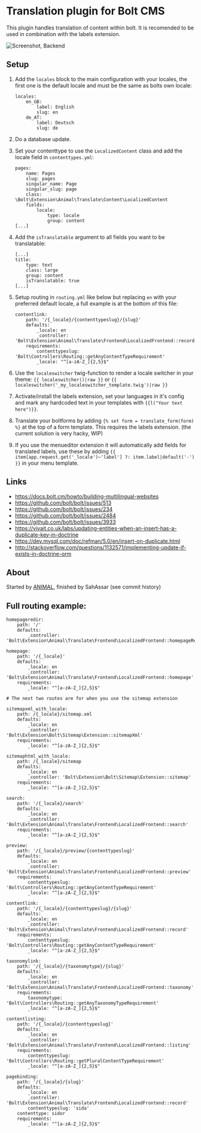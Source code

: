 # Translation plugin for Bolt CMS

This plugin handles translation of content within bolt. It is recomended to be
used in combination with the labels extension. 

![Screenshot, Backend](https://cloud.githubusercontent.com/assets/343392/10799822/23900e48-7daf-11e5-86ad-c7f7730a0b13.png)

## Setup

1. Add the `locales` block to the main configuration with your locales, the first
one is the default locale and must be the same as bolts own locale:

    ```
    locales:
        en_GB:
            label: English
            slug: en
        de_AT:
            label: Deutsch
            slug: de
    ```

2. Do a database update.
3. Set your contenttype to use the `LocalizedContent` class 
and add the locale field in `contenttypes.yml`:

    ```
    pages:
        name: Pages
        slug: pages
        singular_name: Page
        singular_slug: page
        class: \Bolt\Extension\Animal\Translate\Content\LocalizedContent
        fields:
            locale:
                type: locale
                group: content
    [...]
    ```

4. Add the `isTranslatable` argument to all fields you want to be translatable:

    ```
    [...]
    title:
        type: text
        class: large
        group: content
        isTranslatable: true
    [...]
    ```

5. Setup routing in `routing.yml` like below but replacing `en` with your
preferred default locale, a full example is at the bottom of this file:

    ```
    contentlink:
        path: '/{_locale}/{contenttypeslug}/{slug}'
        defaults:
            _locale: en
            _controller: 'Bolt\Extension\Animal\Translate\Frontend\LocalizedFrontend::record'
        requirements:
            contenttypeslug: 'Bolt\Controllers\Routing::getAnyContentTypeRequirement'
            _locale: "^[a-zA-Z_]{2,5}$"
    ```

6. Use the `localeswitcher` twig-function to render a locale switcher in your
theme: `{{ localeswitcher()|raw }}` or `{{ localeswitcher('_my_localeswitcher_template.twig')|raw }}`
7. Activate/install the labels extension, set your languages in it's config
and mark any hardcoded text in your templates with `{{l("Your text here")}}`.
8. Translate your boltforms by adding `{% set form = translate_form(form) %}`
at the top of a form template. This requires the labels extension. (the current
solution is very hacky, WIP)
9. If you use the menueditor extension it will automatically add fields for
translated labels, use these by adding `{{ item[app.request.get('_locale')~'label'] ?: item.label|default('-') }}`
in your menu template. 

## Links

- https://docs.bolt.cm/howto/building-multilingual-websites
- https://github.com/bolt/bolt/issues/513
- https://github.com/bolt/bolt/issues/234
- https://github.com/bolt/bolt/issues/2484
- https://github.com/bolt/bolt/issues/3933
- https://vivait.co.uk/labs/updating-entities-when-an-insert-has-a-duplicate-key-in-doctrine
- https://dev.mysql.com/doc/refman/5.0/en/insert-on-duplicate.html
- http://stackoverflow.com/questions/1132571/implementing-update-if-exists-in-doctrine-orm

## About

Started by [ANIMAL](http://animal.at), finished by SahAssar (see commit history)

## Full routing example:

```
homepageredir:
    path: '/'
    defaults:
        _controller: 'Bolt\Extension\Animal\Translate\Frontend\LocalizedFrontend::homepageRedirect'

homepage:
    path: '/{_locale}'
    defaults:
        _locale: en
        _controller: 'Bolt\Extension\Animal\Translate\Frontend\LocalizedFrontend::homepage'
    requirements:
        _locale: "^[a-zA-Z_]{2,5}$"

# The next two routes are for when you use the sitemap extension

sitemapxml_with_locale:
    path: /{_locale}/sitemap.xml
    defaults:
        _locale: en
        _controller: 'Bolt\Extension\Bolt\Sitemap\Extension::sitemapXml'
    requirements:
        _locale: "^[a-zA-Z_]{2,5}$"

sitemaphtml_with_locale:
    path: /{_locale}/sitemap
    defaults:
        _locale: en
        _controller: 'Bolt\Extension\Bolt\Sitemap\Extension::sitemap'
    requirements:
        _locale: "^[a-zA-Z_]{2,5}$"

search:
    path: '/{_locale}/search'
    defaults:
        _locale: en
        _controller: 'Bolt\Extension\Animal\Translate\Frontend\LocalizedFrontend::search'
    requirements:
        _locale: "^[a-zA-Z_]{2,5}$"

preview:
    path: '/{_locale}/preview/{contenttypeslug}'
    defaults:
        _locale: en
        _controller: 'Bolt\Extension\Animal\Translate\Frontend\LocalizedFrontend::preview'
    requirements:
        contenttypeslug: 'Bolt\Controllers\Routing::getAnyContentTypeRequirement'
        _locale: "^[a-zA-Z_]{2,5}$"

contentlink:
    path: '/{_locale}/{contenttypeslug}/{slug}'
    defaults:
        _locale: en
        _controller: 'Bolt\Extension\Animal\Translate\Frontend\LocalizedFrontend::record'
    requirements:
        contenttypeslug: 'Bolt\Controllers\Routing::getAnyContentTypeRequirement'
        _locale: "^[a-zA-Z_]{2,5}$"

taxonomylink:
    path: '/{_locale}/{taxonomytype}/{slug}'
    defaults:
        _locale: en
        _controller: 'Bolt\Extension\Animal\Translate\Frontend\LocalizedFrontend::taxonomy'
    requirements:
        taxonomytype: 'Bolt\Controllers\Routing::getAnyTaxonomyTypeRequirement'
        _locale: "^[a-zA-Z_]{2,5}$"

contentlisting:
    path: '/{_locale}/{contenttypeslug}'
    defaults:
        _locale: en
        _controller: 'Bolt\Extension\Animal\Translate\Frontend\LocalizedFrontend::listing'
    requirements:
        contenttypeslug: 'Bolt\Controllers\Routing::getPluralContentTypeRequirement'
        _locale: "^[a-zA-Z_]{2,5}$"

pagebinding:
    path: '/{_locale}/{slug}'
    defaults:
        _locale: en
        _controller: 'Bolt\Extension\Animal\Translate\Frontend\LocalizedFrontend::record'
        contenttypeslug: 'sida'
    contenttype: sidor
    requirements:
        _locale: "^[a-zA-Z_]{2,5}$"
```
